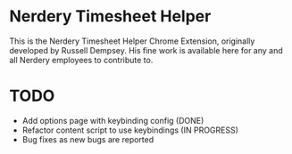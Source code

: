 # Nerdery Timesheet Helper

This is the Nerdery Timesheet Helper Chrome Extension, originally developed by Russell Dempsey. His fine work is available here for any and all Nerdery employees to contribute to.

# TODO

- Add options page with keybinding config (DONE)
- Refactor content script to use keybindings (IN PROGRESS)
- Bug fixes as new bugs are reported
